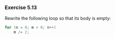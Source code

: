 ### Exercise 5.13
Rewrite the following loop so that its body is empty:

```c
for (n = 0; m > 0; n++)
    m /= 2;
```

<!--
### Solution

```c
for (n = 0; m > 0; n++, m /= 2)
    ;
```
